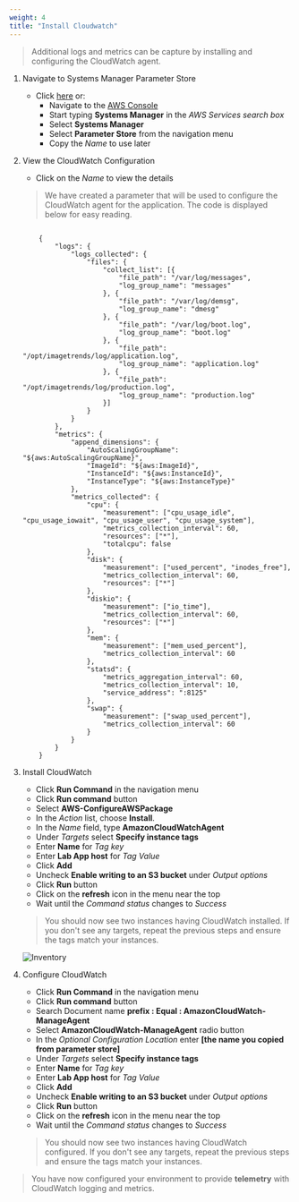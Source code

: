 ```yaml
---
weight: 4
title: "Install Cloudwatch"
---
```


> Additional logs and metrics can be capture by installing and configuring the CloudWatch agent.

1. Navigate to Systems Manager Parameter Store
    - Click [here](https://eu-west-1.console.aws.amazon.com/systems-manager/parameters?region=eu-west-1) or: 
        - Navigate to the [AWS Console](https://eu-west-1.console.aws.amazon.com/console/home?region=eu-west-1)
        - Start typing **Systems Manager** in the *AWS Services search box*
        - Select **Systems Manager**
        - Select **Parameter Store** from the navigation menu
        - Copy the *Name* to use later

1. View the CloudWatch Configuration

    - Click on the *Name* to view the details 

    > We have created a parameter that will be used to configure the CloudWatch agent for the application. The code is displayed below for easy reading.


    ```

        {
            "logs": {
                "logs_collected": {
                    "files": {
                        "collect_list": [{
                            "file_path": "/var/log/messages",
                            "log_group_name": "messages"
                        }, {
                            "file_path": "/var/log/demsg",
                            "log_group_name": "dmesg"
                        }, {                    
                            "file_path": "/var/log/boot.log",
                            "log_group_name": "boot.log"
                        }, {
                            "file_path": "/opt/imagetrends/log/application.log",
                            "log_group_name": "application.log"
                        }, {
                            "file_path": "/opt/imagetrends/log/production.log",
                            "log_group_name": "production.log"
                        }]
                    }
                }
            },
            "metrics": {
                "append_dimensions": {
                    "AutoScalingGroupName": "${aws:AutoScalingGroupName}",
                    "ImageId": "${aws:ImageId}",
                    "InstanceId": "${aws:InstanceId}",
                    "InstanceType": "${aws:InstanceType}"
                },
                "metrics_collected": {
                    "cpu": {
                        "measurement": ["cpu_usage_idle", "cpu_usage_iowait", "cpu_usage_user", "cpu_usage_system"],
                        "metrics_collection_interval": 60,
                        "resources": ["*"],
                        "totalcpu": false
                    },
                    "disk": {
                        "measurement": ["used_percent", "inodes_free"],
                        "metrics_collection_interval": 60,
                        "resources": ["*"]
                    },
                    "diskio": {
                        "measurement": ["io_time"],
                        "metrics_collection_interval": 60,
                        "resources": ["*"]
                    },
                    "mem": {
                        "measurement": ["mem_used_percent"],
                        "metrics_collection_interval": 60
                    },
                    "statsd": {
                        "metrics_aggregation_interval": 60,
                        "metrics_collection_interval": 10,
                        "service_address": ":8125"
                    },
                    "swap": {
                        "measurement": ["swap_used_percent"],
                        "metrics_collection_interval": 60
                    }
                }
            }
        }
    ```

1. Install CloudWatch

    - Click **Run Command** in the navigation menu
    - Click **Run command** button
    - Select **AWS-ConfigureAWSPackage**
    - In the *Action* list, choose **Install**.
    - In the *Name* field, type **AmazonCloudWatchAgent**
    - Under *Targets* select **Specify instance tags**
    - Enter **Name** for *Tag key*
    - Enter **Lab App host** for *Tag Value*
    - Click **Add**
    - Uncheck **Enable writing to an S3 bucket** under *Output options*
    - Click **Run** button
    - Click on the <i class="fas fa-redo"></i> **refresh** icon in the menu near the top
    - Wait until the *Command status* changes to *Success*

    > You should now see two instances having CloudWatch installed. If you don't see any targets, repeat the previous steps and ensure the tags match your instances.

    ![Inventory](../../images/install-cloudwatch.png)

1. Configure CloudWatch

    - Click **Run Command** in the navigation menu
    - Click **Run command** button
    - Search Document name **prefix : Equal : AmazonCloudWatch-ManageAgent**
    - Select **AmazonCloudWatch-ManageAgent** radio button
    - In the *Optional Configuration Location* enter **[the name you copied from parameter store]**
    - Under *Targets* select **Specify instance tags**
    - Enter **Name** for *Tag key*
    - Enter **Lab App host** for *Tag Value*
    - Click **Add**
    - Uncheck **Enable writing to an S3 bucket** under *Output options*
    - Click **Run** button
    - Click on the <i class="fas fa-redo"></i> **refresh** icon in the menu near the top
    - Wait until the *Command status* changes to *Success*

    > You should now see two instances having CloudWatch configured. If you don't see any targets, repeat the previous steps and ensure the tags match your instances.

> You have now configured your environment to provide **telemetry** with CloudWatch logging and metrics.